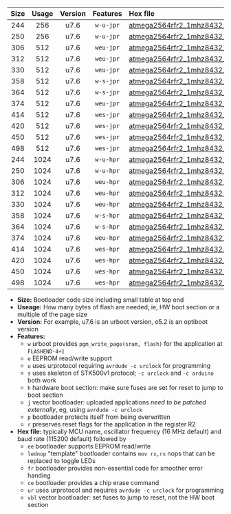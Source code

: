 |Size|Usage|Version|Features|Hex file|
|:-:|:-:|:-:|:-:|:--|
|244|256|u7.6|`w-u-jpr`|[atmega2564rfr2_1mhz8432_19200bps_ur_vbl.hex](https://raw.githubusercontent.com/stefanrueger/urboot/main//atmega2564rfr2_1mhz8432_19200bps_ur_vbl.hex)|
|250|256|u7.6|`w-u-jpr`|[atmega2564rfr2_1mhz8432_19200bps_lednop_ur_vbl.hex](https://raw.githubusercontent.com/stefanrueger/urboot/main//atmega2564rfr2_1mhz8432_19200bps_lednop_ur_vbl.hex)|
|306|512|u7.6|`weu-jpr`|[atmega2564rfr2_1mhz8432_19200bps_ee_ur_vbl.hex](https://raw.githubusercontent.com/stefanrueger/urboot/main//atmega2564rfr2_1mhz8432_19200bps_ee_ur_vbl.hex)|
|312|512|u7.6|`weu-jpr`|[atmega2564rfr2_1mhz8432_19200bps_ee_lednop_ur_vbl.hex](https://raw.githubusercontent.com/stefanrueger/urboot/main//atmega2564rfr2_1mhz8432_19200bps_ee_lednop_ur_vbl.hex)|
|330|512|u7.6|`weu-jpr`|[atmega2564rfr2_1mhz8432_19200bps_ee_lednop_fr_ur_vbl.hex](https://raw.githubusercontent.com/stefanrueger/urboot/main//atmega2564rfr2_1mhz8432_19200bps_ee_lednop_fr_ur_vbl.hex)|
|358|512|u7.6|`w-s-jpr`|[atmega2564rfr2_1mhz8432_19200bps_vbl.hex](https://raw.githubusercontent.com/stefanrueger/urboot/main//atmega2564rfr2_1mhz8432_19200bps_vbl.hex)|
|364|512|u7.6|`w-s-jpr`|[atmega2564rfr2_1mhz8432_19200bps_lednop_vbl.hex](https://raw.githubusercontent.com/stefanrueger/urboot/main//atmega2564rfr2_1mhz8432_19200bps_lednop_vbl.hex)|
|374|512|u7.6|`weu-jpr`|[atmega2564rfr2_1mhz8432_19200bps_ee_lednop_fr_ce_ur_vbl.hex](https://raw.githubusercontent.com/stefanrueger/urboot/main//atmega2564rfr2_1mhz8432_19200bps_ee_lednop_fr_ce_ur_vbl.hex)|
|414|512|u7.6|`wes-jpr`|[atmega2564rfr2_1mhz8432_19200bps_ee_vbl.hex](https://raw.githubusercontent.com/stefanrueger/urboot/main//atmega2564rfr2_1mhz8432_19200bps_ee_vbl.hex)|
|420|512|u7.6|`wes-jpr`|[atmega2564rfr2_1mhz8432_19200bps_ee_lednop_vbl.hex](https://raw.githubusercontent.com/stefanrueger/urboot/main//atmega2564rfr2_1mhz8432_19200bps_ee_lednop_vbl.hex)|
|450|512|u7.6|`wes-jpr`|[atmega2564rfr2_1mhz8432_19200bps_ee_lednop_fr_vbl.hex](https://raw.githubusercontent.com/stefanrueger/urboot/main//atmega2564rfr2_1mhz8432_19200bps_ee_lednop_fr_vbl.hex)|
|498|512|u7.6|`wes-jpr`|[atmega2564rfr2_1mhz8432_19200bps_ee_lednop_fr_ce_vbl.hex](https://raw.githubusercontent.com/stefanrueger/urboot/main//atmega2564rfr2_1mhz8432_19200bps_ee_lednop_fr_ce_vbl.hex)|
|244|1024|u7.6|`w-u-hpr`|[atmega2564rfr2_1mhz8432_19200bps_ur.hex](https://raw.githubusercontent.com/stefanrueger/urboot/main//atmega2564rfr2_1mhz8432_19200bps_ur.hex)|
|250|1024|u7.6|`w-u-hpr`|[atmega2564rfr2_1mhz8432_19200bps_lednop_ur.hex](https://raw.githubusercontent.com/stefanrueger/urboot/main//atmega2564rfr2_1mhz8432_19200bps_lednop_ur.hex)|
|306|1024|u7.6|`weu-hpr`|[atmega2564rfr2_1mhz8432_19200bps_ee_ur.hex](https://raw.githubusercontent.com/stefanrueger/urboot/main//atmega2564rfr2_1mhz8432_19200bps_ee_ur.hex)|
|312|1024|u7.6|`weu-hpr`|[atmega2564rfr2_1mhz8432_19200bps_ee_lednop_ur.hex](https://raw.githubusercontent.com/stefanrueger/urboot/main//atmega2564rfr2_1mhz8432_19200bps_ee_lednop_ur.hex)|
|330|1024|u7.6|`weu-hpr`|[atmega2564rfr2_1mhz8432_19200bps_ee_lednop_fr_ur.hex](https://raw.githubusercontent.com/stefanrueger/urboot/main//atmega2564rfr2_1mhz8432_19200bps_ee_lednop_fr_ur.hex)|
|358|1024|u7.6|`w-s-hpr`|[atmega2564rfr2_1mhz8432_19200bps.hex](https://raw.githubusercontent.com/stefanrueger/urboot/main//atmega2564rfr2_1mhz8432_19200bps.hex)|
|364|1024|u7.6|`w-s-hpr`|[atmega2564rfr2_1mhz8432_19200bps_lednop.hex](https://raw.githubusercontent.com/stefanrueger/urboot/main//atmega2564rfr2_1mhz8432_19200bps_lednop.hex)|
|374|1024|u7.6|`weu-hpr`|[atmega2564rfr2_1mhz8432_19200bps_ee_lednop_fr_ce_ur.hex](https://raw.githubusercontent.com/stefanrueger/urboot/main//atmega2564rfr2_1mhz8432_19200bps_ee_lednop_fr_ce_ur.hex)|
|414|1024|u7.6|`wes-hpr`|[atmega2564rfr2_1mhz8432_19200bps_ee.hex](https://raw.githubusercontent.com/stefanrueger/urboot/main//atmega2564rfr2_1mhz8432_19200bps_ee.hex)|
|420|1024|u7.6|`wes-hpr`|[atmega2564rfr2_1mhz8432_19200bps_ee_lednop.hex](https://raw.githubusercontent.com/stefanrueger/urboot/main//atmega2564rfr2_1mhz8432_19200bps_ee_lednop.hex)|
|450|1024|u7.6|`wes-hpr`|[atmega2564rfr2_1mhz8432_19200bps_ee_lednop_fr.hex](https://raw.githubusercontent.com/stefanrueger/urboot/main//atmega2564rfr2_1mhz8432_19200bps_ee_lednop_fr.hex)|
|498|1024|u7.6|`wes-hpr`|[atmega2564rfr2_1mhz8432_19200bps_ee_lednop_fr_ce.hex](https://raw.githubusercontent.com/stefanrueger/urboot/main//atmega2564rfr2_1mhz8432_19200bps_ee_lednop_fr_ce.hex)|

- **Size:** Bootloader code size including small table at top end
- **Useage:** How many bytes of flash are needed, ie, HW boot section or a multiple of the page size
- **Version:** For example, u7.6 is an urboot version, o5.2 is an optiboot version
- **Features:**
  + `w` urboot provides `pgm_write_page(sram, flash)` for the application at `FLASHEND-4+1`
  + `e` EEPROM read/write support
  + `u` uses urprotocol requiring `avrdude -c urclock` for programming
  + `s` uses skeleton of STK500v1 protocol; `-c urclock` and `-c arduino` both work
  + `h` hardware boot section: make sure fuses are set for reset to jump to boot section
  + `j` vector bootloader: uploaded applications *need to be patched externally*, eg, using `avrdude -c urclock`
  + `p` bootloader protects itself from being overwritten
  + `r` preserves reset flags for the application in the register R2
- **Hex file:** typically MCU name, oscillator frequency (16 MHz default) and baud rate (115200 default) followed by
  + `ee` bootloader supports EEPROM read/write
  + `lednop` "template" bootloader contains `mov rx,rx` nops that can be replaced to toggle LEDs
  + `fr` bootloader provides non-essential code for smoother error handing
  + `ce` bootloader provides a chip erase command
  + `ur` uses urprotocol and requires `avrdude -c urclock` for programming
  + `vbl` vector bootloader: set fuses to jump to reset, not the HW boot section
